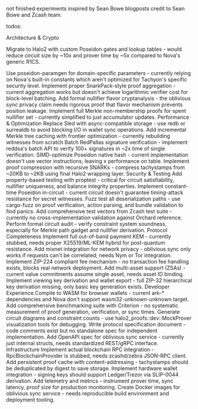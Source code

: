 not finished experiments inspired by Sean Bowe blogposts credit to Sean Bowe and Zcash team.


todos:

Architecture & Crypto

Migrate to Halo2 with custom Poseidon gates and lookup tables - would reduce circuit size by ~10x and prover time by ~5x compared to Nova's generic R1CS.

Use poseidon-paramgen for domain-specific parameters - currently relying on Nova's built-in constants which aren't optimized for Tachyon's specific security level.
Implement proper SnarkPack-style proof aggregation - current aggregation works but doesn't achieve logarithmic verifier cost for block-level batching.
Add formal nullifier flavor cryptanalysis - the oblivious sync privacy claim needs rigorous proof that flavor mechanism prevents position leakage.
Implement full Merkle non-membership proofs for spent nullifier set - currently simplified to just accumulator updates.
Performance & Optimization
Replace Sled with async-compatible storage - use redb or surrealdb to avoid blocking I/O in wallet sync operations.
Add incremental Merkle tree caching with frontier optimization - currently rebuilding witnesses from scratch
Batch RedPallas signature verification - implement reddsa's batch API to verify 100+ signatures in ~2x time of single verification.
SIMD-optimize Poseidon native hash - current implementation doesn't use vector instructions, leaving x performance on table.
Implement proof compression with recursive SNARKs - compress tachystamps from ~20KB to ~2KB using final Halo2 wrapping layer.
Security & Testing
Add property-based testing with proptest - critical for circuit satisfiability, nullifier uniqueness, and balance integrity properties.
Implement constant-time Poseidon in-circuit - current circuit doesn't guarantee timing-attack resistance for secret witnesses.
Fuzz test all deserialization paths - use cargo-fuzz on proof verification, action parsing, and bundle validation to find panics.
Add comprehensive test vectors from Zcash test suite - currently no cross-implementation validation against Orchard reference.
Perform formal circuit audit - verify constraint system soundness, especially for Merkle path gadget and nullifier derivation.
Protocol Completeness
Implement full out-of-band payment KEM - currently stubbed, needs proper X25519/ML-KEM hybrid for post-quantum resistance.
Add mixnet integration for network privacy - oblivious sync only works if requests can't be correlated; needs Nym or Tor integration.
Implement ZIP-224 compliant fee mechanism - no transaction fee handling exists, blocks real network deployment.
Add multi-asset support (ZSAs) - current value commitments assume single asset, needs asset ID binding.
Implement viewing key derivation and wallet export - full ZIP-32 hierarchical key derivation missing, only basic key generation exists.
Developer Experience
Compile to WASM for browser wallets - current ark-* dependencies and Nova don't support wasm32-unknown-unknown target.
Add comprehensive benchmarking suite with Criterion - no systematic measurement of proof generation, verification, or sync times.
Generate circuit diagrams and constraint counts - use halo2_proofs::dev::MockProver visualization tools for debugging.
Write protocol specification document - code comments exist but no standalone spec for independent implementation.
Add OpenAPI spec for oblivious sync service - currently just internal structs, needs standardized REST/gRPC interface.
Infrastructure
Implement actual blockchain RPC integration - RpcBlockchainProvider is stubbed, needs zcashd/zebra JSON-RPC client.
Add persistent proof cache with content-addressing - tachystamps should be deduplicated by digest to save storage.
Implement hardware wallet integration - signing keys should support Ledger/Trezor via SLIP-0044 derivation.
Add telemetry and metrics - instrument prover time, sync latency, proof size for production monitoring.
Create Docker images for oblivious sync service - needs reproducible build environment and deployment tooling.
